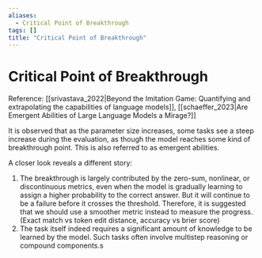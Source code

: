 ```yaml
---
aliases:
  - Critical Point of Breakthrough
tags: []
title: "Critical Point of Breakthrough"
---
```


# Critical Point of Breakthrough

Reference: [[srivastava_2022|Beyond the Imitation Game: Quantifying and extrapolating the capabilities of language models]], [[schaeffer_2023|Are Emergent Abilities of Large Language Models a Mirage?]]

It is observed that as the parameter size increases, some tasks see a steep increase during the evaluation, as though the model reaches some kind of breakthrough point. This is also referred to as emergent abilities.

A closer look reveals a different story:
1. The breakthrough is largely contributed by the zero-sum, nonlinear, or discontinuous metrics, even when the model is gradually learning to assign a higher probability to the correct answer. But it will continue to be a failure before it crosses the threshold. Therefore, it is suggested that we should use a smoother metric instead to measure the progress. (Exact match vs token edit distance, accuracy vs brier score)
2. The task itself indeed requires a significant amount of knowledge to be learned by the model. Such tasks often involve multistep reasoning or compound components.s
